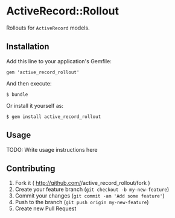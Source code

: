 # ActiveRecord::Rollout

Rollouts for `ActiveRecord` models.

## Installation

Add this line to your application's Gemfile:

    gem 'active_record_rollout'

And then execute:

    $ bundle

Or install it yourself as:

    $ gem install active_record_rollout

## Usage

TODO: Write usage instructions here

## Contributing

1. Fork it ( http://github.com/<my-github-username>/active_record_rollout/fork )
2. Create your feature branch (`git checkout -b my-new-feature`)
3. Commit your changes (`git commit -am 'Add some feature'`)
4. Push to the branch (`git push origin my-new-feature`)
5. Create new Pull Request
